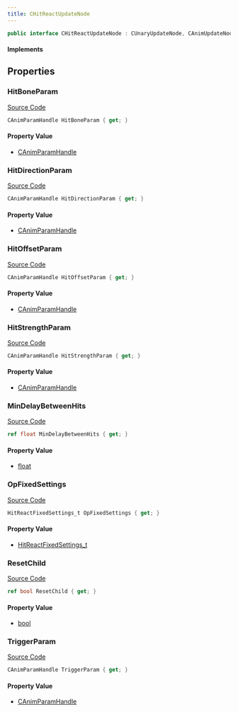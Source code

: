 ```yaml
---
title: CHitReactUpdateNode
---
```


```csharp
public interface CHitReactUpdateNode : CUnaryUpdateNode, CAnimUpdateNodeBase, ISchemaClass<CAnimUpdateNodeBase>, ISchemaClass<CUnaryUpdateNode>, ISchemaClass<CHitReactUpdateNode>, ISchemaField, ISchemaClass, INativeHandle
```

#### Implements

## Properties

### HitBoneParam

[Source Code](https://github.com/swiftly-solution/swiftlys2/blob/beta/managed/src/SwiftlyS2.Generated/Schemas/Interfaces/CHitReactUpdateNode.cs#L20)

```csharp
CAnimParamHandle HitBoneParam { get; }
```

#### Property Value

- [CAnimParamHandle](/docs/api/shared/schemadefinitions/canimparamhandle)

### HitDirectionParam

[Source Code](https://github.com/swiftly-solution/swiftlys2/blob/beta/managed/src/SwiftlyS2.Generated/Schemas/Interfaces/CHitReactUpdateNode.cs#L24)

```csharp
CAnimParamHandle HitDirectionParam { get; }
```

#### Property Value

- [CAnimParamHandle](/docs/api/shared/schemadefinitions/canimparamhandle)

### HitOffsetParam

[Source Code](https://github.com/swiftly-solution/swiftlys2/blob/beta/managed/src/SwiftlyS2.Generated/Schemas/Interfaces/CHitReactUpdateNode.cs#L22)

```csharp
CAnimParamHandle HitOffsetParam { get; }
```

#### Property Value

- [CAnimParamHandle](/docs/api/shared/schemadefinitions/canimparamhandle)

### HitStrengthParam

[Source Code](https://github.com/swiftly-solution/swiftlys2/blob/beta/managed/src/SwiftlyS2.Generated/Schemas/Interfaces/CHitReactUpdateNode.cs#L26)

```csharp
CAnimParamHandle HitStrengthParam { get; }
```

#### Property Value

- [CAnimParamHandle](/docs/api/shared/schemadefinitions/canimparamhandle)

### MinDelayBetweenHits

[Source Code](https://github.com/swiftly-solution/swiftlys2/blob/beta/managed/src/SwiftlyS2.Generated/Schemas/Interfaces/CHitReactUpdateNode.cs#L28)

```csharp
ref float MinDelayBetweenHits { get; }
```

#### Property Value

- [float](https://learn.microsoft.com/dotnet/api/system.single)

### OpFixedSettings

[Source Code](https://github.com/swiftly-solution/swiftlys2/blob/beta/managed/src/SwiftlyS2.Generated/Schemas/Interfaces/CHitReactUpdateNode.cs#L16)

```csharp
HitReactFixedSettings_t OpFixedSettings { get; }
```

#### Property Value

- [HitReactFixedSettings_t](/docs/api/shared/schemadefinitions/hitreactfixedsettings_t)

### ResetChild

[Source Code](https://github.com/swiftly-solution/swiftlys2/blob/beta/managed/src/SwiftlyS2.Generated/Schemas/Interfaces/CHitReactUpdateNode.cs#L30)

```csharp
ref bool ResetChild { get; }
```

#### Property Value

- [bool](https://learn.microsoft.com/dotnet/api/system.boolean)

### TriggerParam

[Source Code](https://github.com/swiftly-solution/swiftlys2/blob/beta/managed/src/SwiftlyS2.Generated/Schemas/Interfaces/CHitReactUpdateNode.cs#L18)

```csharp
CAnimParamHandle TriggerParam { get; }
```

#### Property Value

- [CAnimParamHandle](/docs/api/shared/schemadefinitions/canimparamhandle)


